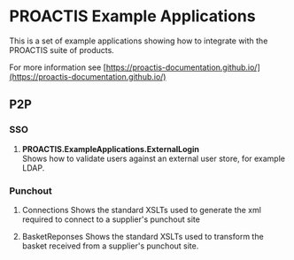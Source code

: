 # PROACTIS Example Applications

This is a set of example applications showing how to integrate with the PROACTIS suite of products.

For more information see [https://proactis-documentation.github.io/](https://proactis-documentation.github.io/)


## P2P

### SSO

1. __PROACTIS.ExampleApplications.ExternalLogin__  
Shows how to validate users against an external user store,  for example LDAP.

### Punchout

1. Connections
Shows the standard XSLTs used to generate the xml required to connect to a supplier's punchout site

2. BasketReponses
Shows the standard XSLTs used to transform the basket received from a supplier's punchout site.

